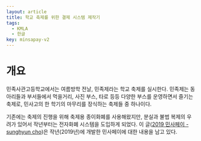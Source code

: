 ```yaml
---
layout: article
title: 학교 축제를 위한 결제 시스템 제작기
tags:
  - KMLA
  - 한글
key: minsapay-v2
---
```


# 개요

민족사관고등학교에서는 여름방학 전날, 민족제라는 학교 축제를 실시한다. 민족제는 동아리들과 부서들에서 먹을거리, 사진 부스, 타로 등등 다양한 부스를 운영하면서 즐기는 축제로, 민사고의 한 학기의 마무리를 장식하는 축제들 중 하나이다.

기존에는 축제의 진행을 위해 축제용 종이화폐를 사용해왔지만, 분실과 불법 복제의 우려가 있어서 작년부터는 전자화폐 시스템을 도입하게 되었다. 이 글([2019 민사페이 - sunghyun cho])은 작년(2019년)에 개발한 민사페이에 대한 내용을 남고 있다.

[2019 민사페이 - sunghyun cho]: (https://blog.chosunghyun.com/kr-minsapay/)
